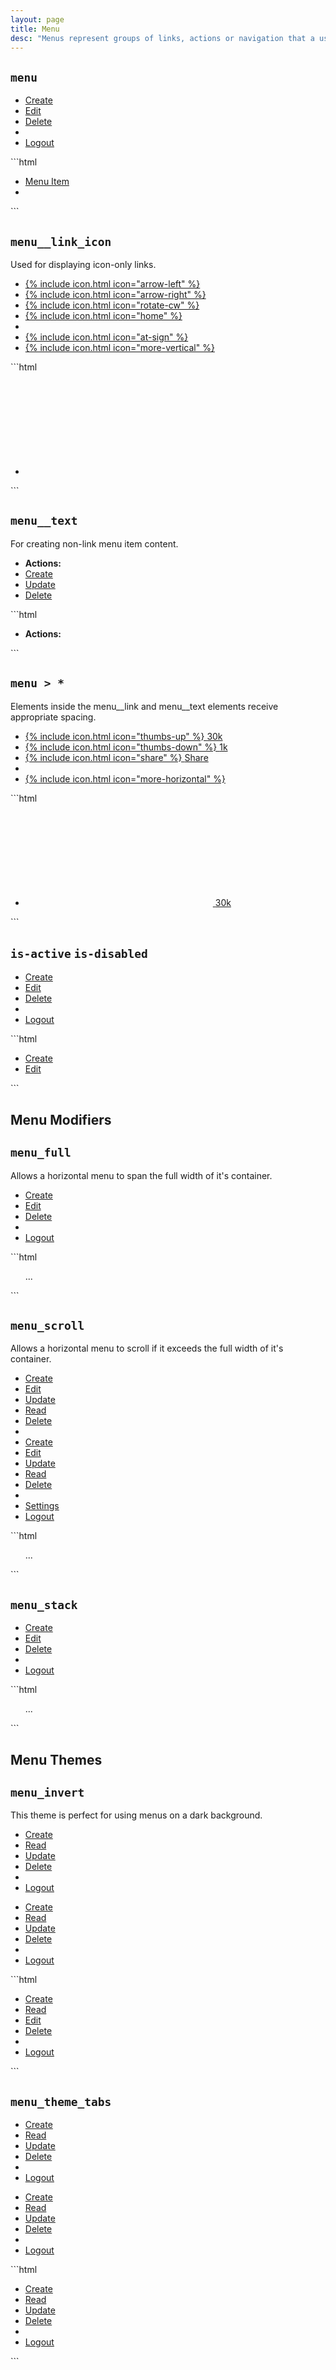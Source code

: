 ```yaml
---
layout: page
title: Menu
desc: "Menus represent groups of links, actions or navigation that a user can interact with. They come with a variety of elements and modifiers to facilitate many contexts and roles."
---
```


## `menu`

<div class="demo grid grid_md">
  <div class="demo__render grid__item">
    <ul class="menu">
      <li class="menu__item">
        <a class="menu__link" href="#">Create</a>
      </li>
      <li class="menu__item">
        <a class="menu__link" href="#">Edit</a>
      </li>
      <li class="menu__item">
        <a class="menu__link" href="#">Delete</a>
      </li>
      <li class="menu__sep"></li>
      <li class="menu__item">
        <a class="menu__link" href="#">Logout</a>
      </li>
    </ul>
  </div>
  <div class="grid__item size_6">
  <div class="demo__code" markdown="1">
```html
<ul class="menu">
  <li class="menu__item">
    <a class="menu__link" href="#">Menu Item</a>
  </li>
  <li class="menu__sep"></li>
</ul>
```
  </div>
  </div>
</div>

## `menu__link_icon`

Used for displaying icon-only links.

<div class="demo grid grid_md">
  <div class="demo__render grid__item">
    <ul class="menu">
      <li class="menu__item">
        <a class="menu__link menu__link_icon" href="#">
          {% include icon.html icon="arrow-left" %}
        </a>
      </li>
      <li class="menu__item">
        <a class="menu__link menu__link_icon" href="#">
          {% include icon.html icon="arrow-right" %}
        </a>
      </li>
      <li class="menu__item">
        <a class="menu__link menu__link_icon" href="#">
          {% include icon.html icon="rotate-cw" %}
        </a>
      </li>
      <li class="menu__item">
        <a class="menu__link menu__link_icon" href="#">
          {% include icon.html icon="home" %}
        </a>
      </li>
      <li class="menu__sep"></li>
      <li class="menu__item">
        <a class="menu__link menu__link_icon" href="#">
          {% include icon.html icon="at-sign" %}
        </a>
      </li>
      <li class="menu__item">
        <a class="menu__link menu__link_icon" href="#">
          {% include icon.html icon="more-vertical" %}
        </a>
      </li>
    </ul>
  </div>
  <div class="grid__item size_6">
  <div class="demo__code" markdown="1">
```html
<ul class="menu">
  <li class="menu__item">
    <a class="menu__link menu__link_icon" href="#">
      <svg role="img" class="icon">
        <use xlink:href="#arrow-left"></use>
      </svg>
    </a>
  </li>
</ul>
```
  </div>
  </div>
</div>

## `menu__text`

For creating non-link menu item content.

<div class="demo grid grid_md">
  <div class="demo__render grid__item">
    <ul class="menu">
      <li class="menu__item">
        <strong class="menu__text">Actions:</strong>
      </li>
      <li class="menu__item">
        <a class="menu__link" href="#">Create</a>
      </li>
      <li class="menu__item">
        <a class="menu__link" href="#">Update</a>
      </li>
      <li class="menu__item">
        <a class="menu__link" href="#">Delete</a>
      </li>
    </ul>
  </div>
  <div class="grid__item size_6">
  <div class="demo__code" markdown="1">
```html
<ul class="menu">
  <li class="menu__item">
    <strong class="menu__text">Actions:</strong>
  </li>
</ul>
```
  </div>
  </div>
</div>

## `menu > *`

Elements inside the menu__link and menu__text elements receive appropriate spacing.

<div class="demo grid grid_md">
  <div class="demo__render grid__item">
    <ul class="menu">
      <li class="menu__item">
        <a class="menu__link" href="#">
          {% include icon.html icon="thumbs-up" %}
          <span>30k</span>
        </a>
      </li>
      <li class="menu__item">
        <a class="menu__link" href="#">
          {% include icon.html icon="thumbs-down" %}
          <span>1k</span>
        </a>
      </li>
      <li class="menu__item">
        <a class="menu__link" href="#">
          {% include icon.html icon="share" %}
          <span>Share</span>
        </a>
      </li>
      <li class="menu__sep"></li>
      <li class="menu__item">
        <a class="menu__link menu__link_icon" href="#">
          {% include icon.html icon="more-horizontal" %}
        </a>
      </li>
    </ul>
  </div>
  <div class="grid__item size_6">
  <div class="demo__code" markdown="1">
```html
<ul class="menu">
  <li class="menu__item">
    <a class="menu__link" href="#">
      <svg role="img" class="icon">
        <use xlink:href="#thumbs-up"></use>
      </svg>
      <span>30k</span>
    </a>
  </li>
</ul>
```
  </div>
  </div>
</div>

## `is-active` `is-disabled`

<div class="demo grid grid_md">
  <div class="demo__render grid__item">
    <ul class="menu">
      <li class="menu__item">
        <a class="menu__link is-active" href="#">Create</a>
      </li>
      <li class="menu__item">
        <a class="menu__link is-disabled" href="#">Edit</a>
      </li>
      <li class="menu__item">
        <a class="menu__link" href="#">Delete</a>
      </li>
      <li class="menu__sep"></li>
      <li class="menu__item">
        <a class="menu__link" href="#">Logout</a>
      </li>
    </ul>
  </div>
  <div class="grid__item size_6">
  <div class="demo__code" markdown="1">
```html
<ul class="menu">
  <li class="menu__item">
    <a class="menu__link is-active" href="#">
      Create
    </a>
  </li>
  <li class="menu__item">
    <a class="menu__link is-disabled" href="#">
      Edit
    </a>
  </li>
</ul>
```
  </div>
  </div>
</div>

## Menu Modifiers

## `menu_full`

Allows a horizontal menu to span the full width of it's container.

<div class="demo spacing">
  <div class="demo__render">
    <ul class="menu menu_full">
      <li class="menu__item">
        <a class="menu__link" href="#">Create</a>
      </li>
      <li class="menu__item">
        <a class="menu__link" href="#">Edit</a>
      </li>
      <li class="menu__item">
        <a class="menu__link" href="#">Delete</a>
      </li>
      <li class="menu__sep"></li>
      <li class="menu__item">
        <a class="menu__link" href="#">Logout</a>
      </li>
    </ul>
  </div>
  <div class="demo__code" markdown="1">
```html
<ul class="menu menu_full">
  ...
</ul>
```
  </div>
</div>

## `menu_scroll`

Allows a horizontal menu to scroll if it exceeds the full width of it's container.

<div class="demo spacing">
  <div class="demo__render">
    <ul class="menu menu_scroll">
      <li class="menu__item">
        <a class="menu__link" href="#">Create</a>
      </li>
      <li class="menu__item">
        <a class="menu__link" href="#">Edit</a>
      </li>
      <li class="menu__item">
        <a class="menu__link" href="#">Update</a>
      </li>
      <li class="menu__item">
        <a class="menu__link" href="#">Read</a>
      </li>
      <li class="menu__item">
        <a class="menu__link" href="#">Delete</a>
      </li>
      <li class="menu__sep"></li>
      <li class="menu__item">
        <a class="menu__link" href="#">Create</a>
      </li>
      <li class="menu__item">
        <a class="menu__link" href="#">Edit</a>
      </li>
      <li class="menu__item">
        <a class="menu__link" href="#">Update</a>
      </li>
      <li class="menu__item">
        <a class="menu__link" href="#">Read</a>
      </li>
      <li class="menu__item">
        <a class="menu__link" href="#">Delete</a>
      </li>
      <li class="menu__sep"></li>
      <li class="menu__item">
        <a class="menu__link" href="#">Settings</a>
      </li>
      <li class="menu__item">
        <a class="menu__link" href="#">Logout</a>
      </li>
    </ul>
  </div>
  <div class="demo__code" markdown="1">
```html
<ul class="menu menu_scroll">
  ...
</ul>
```
  </div>
</div>

## `menu_stack`

<div class="demo grid grid_md">
  <div class="demo__render grid__item">
    <ul class="menu menu_stack">
      <li class="menu__item">
        <a class="menu__link" href="#">Create</a>
      </li>
      <li class="menu__item">
        <a class="menu__link" href="#">Edit</a>
      </li>
      <li class="menu__item">
        <a class="menu__link" href="#">Delete</a>
      </li>
      <li class="menu__sep"></li>
      <li class="menu__item">
        <a class="menu__link" href="#">Logout</a>
      </li>
    </ul>
  </div>
  <div class="grid__item size_6">
  <div class="demo__code" markdown="1">
```html
<ul class="menu menu_stack">
  ...
</ul>
```
  </div>
  </div>
</div>

## Menu Themes

## `menu_invert`

This theme is perfect for using menus on a dark background.

<div class="demo grid grid_md">
  <div class="demo__render grid__item">
    <div class="spacing_lg bg_gray p_1">
      <div class="demo__group">
        <ul class="menu menu_invert">
          <li class="menu__item">
            <a class="menu__link is-active" href="#">Create</a>
          </li>
          <li class="menu__item">
            <a class="menu__link" href="#">Read</a>
          </li>
          <li class="menu__item">
            <a class="menu__link is-disabled" href="#">Update</a>
          </li>
          <li class="menu__item">
            <a class="menu__link" href="#">Delete</a>
          </li>
          <li class="menu__sep"></li>
          <li class="menu__item">
            <a class="menu__link" href="#">Logout</a>
          </li>
        </ul>
      </div>
      <div class="demo__group">
        <ul class="menu menu_stack menu_invert">
          <li class="menu__item">
            <a class="menu__link is-active" href="#">Create</a>
          </li>
          <li class="menu__item">
            <a class="menu__link" href="#">Read</a>
          </li>
          <li class="menu__item">
            <a class="menu__link is-disabled" href="#">Update</a>
          </li>
          <li class="menu__item">
            <a class="menu__link" href="#">Delete</a>
          </li>
          <li class="menu__sep"></li>
          <li class="menu__item">
            <a class="menu__link" href="#">Logout</a>
          </li>
        </ul>
      </div>
    </div>
  </div>
  <div class="grid__item size_6">
  <div class="demo__code" markdown="1">
```html
<ul class="menu menu_invert">
  <li class="menu__item">
    <a class="menu__link is-active" href="#">Create</a>
  </li>
  <li class="menu__item">
    <a class="menu__link" href="#">Read</a>
  </li>
  <li class="menu__item">
    <a class="menu__link is-disabled" href="#">Edit</a>
  </li>
  <li class="menu__item">
    <a class="menu__link" href="#">Delete</a>
  </li>
  <li class="menu__sep"></li>
  <li class="menu__item">
    <a class="menu__link" href="#">Logout</a>
  </li>
</ul>
```
  </div>
  </div>
</div>

## `menu_theme_tabs`

<div class="demo grid grid_md">
  <div class="demo__render grid__item spacing_lg">
    <div class="demo__group">
      <ul class="menu menu_theme_tabs">
        <li class="menu__item">
          <a class="menu__link is-active" href="#">Create</a>
        </li>
        <li class="menu__item">
          <a class="menu__link" href="#">Read</a>
        </li>
        <li class="menu__item">
          <a class="menu__link is-disabled" href="#">Update</a>
        </li>
        <li class="menu__item">
          <a class="menu__link" href="#">Delete</a>
        </li>
        <li class="menu__sep"></li>
        <li class="menu__item">
          <a class="menu__link" href="#">Logout</a>
        </li>
      </ul>
    </div>
    <div class="demo__group">
      <ul class="menu menu_stack menu_theme_tabs">
        <li class="menu__item">
          <a class="menu__link is-active" href="#">Create</a>
        </li>
        <li class="menu__item">
          <a class="menu__link" href="#">Read</a>
        </li>
        <li class="menu__item">
          <a class="menu__link is-disabled" href="#">Update</a>
        </li>
        <li class="menu__item">
          <a class="menu__link" href="#">Delete</a>
        </li>
        <li class="menu__sep"></li>
        <li class="menu__item">
          <a class="menu__link" href="#">Logout</a>
        </li>
      </ul>
    </div>
  </div>
  <div class="grid__item size_6">
  <div class="demo__code" markdown="1">
```html
<ul class="menu menu_theme_tabs">
  <li class="menu__item">
    <a class="menu__link is-active" href="#">Create</a>
  </li>
  <li class="menu__item">
    <a class="menu__link" href="#">Read</a>
  </li>
  <li class="menu__item">
    <a class="menu__link is-disabled" href="#">Update</a>
  </li>
  <li class="menu__item">
    <a class="menu__link" href="#">Delete</a>
  </li>
  <li class="menu__sep"></li>
  <li class="menu__item">
    <a class="menu__link" href="#">Logout</a>
  </li>
</ul>
```
  </div>
  </div>
</div>

